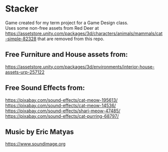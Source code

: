 # Stacker

Game created for my term project for a Game Design class.<br/>
Uses some non-free assets from Red Deer at https://assetstore.unity.com/packages/3d/characters/animals/mammals/cat-simple-82328 that are removed from this repo.<br/>


## Free Furniture and House assets from:

https://assetstore.unity.com/packages/3d/environments/interior-house-assets-urp-257122<br/>


## Free Sound Effects from:

https://pixabay.com/sound-effects/cat-meow-195613/<br/>
https://pixabay.com/sound-effects/cat-meow-14536/<br/>
https://pixabay.com/sound-effects/shari-meow-47485/<br/>
https://pixabay.com/sound-effects/cat-purring-68797/<br/>


## Music by Eric Matyas

https://www.soundimage.org<br/>

